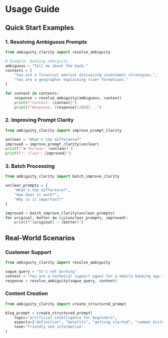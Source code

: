 # Usage Guide

## Quick Start Examples

### 1. Resolving Ambiguous Prompts

```python
from ambiguity_clarity import resolve_ambiguity

# Example: Banking ambiguity
ambiguous = "Tell me about the bank."
contexts = [
    "You are a financial advisor discussing investment strategies.",
    "You are a geographer explaining river formations."
]

for context in contexts:
    response = resolve_ambiguity(ambiguous, context)
    print(f"Context: {context}")
    print(f"Response: {response[:200]}...")
```

### 2. Improving Prompt Clarity

```python
from ambiguity_clarity import improve_prompt_clarity

unclear = "What's the difference?"
improved = improve_prompt_clarity(unclear)
print(f"❌ Unclear: {unclear}")
print(f"✅ Clear: {improved}")
```

### 3. Batch Processing

```python
from ambiguity_clarity import batch_improve_clarity

unclear_prompts = [
    "What's the difference?",
    "How does it work?",
    "Why is it important?"
]

improved = batch_improve_clarity(unclear_prompts)
for original, better in zip(unclear_prompts, improved):
    print(f"{original} → {better}")
```

## Real-World Scenarios

### Customer Support

```python
from ambiguity_clarity import resolve_ambiguity

vague_query = "It's not working"
context = "You are a technical support agent for a mobile banking app."
response = resolve_ambiguity(vague_query, context)
```

### Content Creation

```python
from ambiguity_clarity import create_structured_prompt

blog_prompt = create_structured_prompt(
    topic="artificial intelligence for beginners",
    aspects=["definition", "benefits", "getting started", "common mistakes"],
    tone="friendly and informative"
)
```
